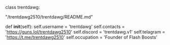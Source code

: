 class trentdawg:

  "/trentdawg2510/trentdawg/README.md"

  def __init__(self):
    self.username = 'trentdawg'
    self.contacts = 'https://guns.lol/trentdawg2510'
    self.discord = 'trentdawg.v1'
    self.telagram = 'https://t.me/trentdawg2510'
    self.occupation = 'Founder of Flash Boosts'

